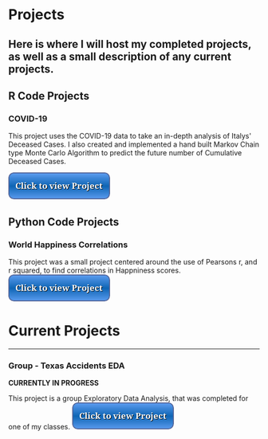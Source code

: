 # Projects
Here is where I will host my completed projects, as well as a small description of any current projects.
--------------------------------
## R Code Projects

### COVID-19
This project uses the COVID-19 data to take an in-depth analysis of Italys' Deceased Cases. I also created and implemented a hand built Markov Chain type Monte Carlo Algorithm to predict the future number of Cumulative Deceased Cases.

[![button](button2.png)](covid.html)

## Python Code Projects

### World Happiness Correlations
This project was a small project centered around the use of Pearsons r, and r squared, to find correlations in Happniness scores.
[![button](button2.png)](happiness.ipynd)

# Current Projects
--------------------------------
### Group - Texas Accidents EDA
**CURRENTLY IN PROGRESS**

This project is a group Exploratory Data Analysis, that was completed for one of my classes.
[![button](button2.png)](accidents.html) 

